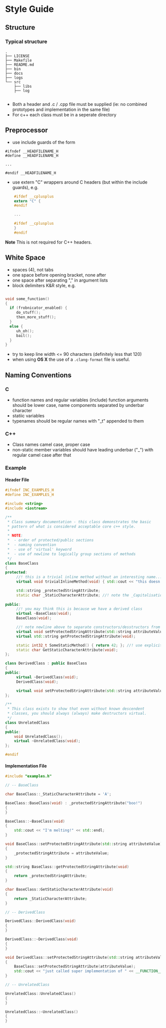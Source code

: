 # Style Guide

## Structure

### Typical structure

```
.
├── LICENSE
├── Makefile
├── README.md
├── bin
├── docs
├── logs
└── src
    ├── libs
    ├── log


```
* Both a header and .c / .cpp file must be supplied (ie: no combined prototypes and implementation in the same file)
* For c++ each class must be in a seperate directory

## Preprocessor
* use include guards of the form 
```
#ifndef __HEADFILENAME_H
#define __HEADFILENAME_H

...

#endif __HEADFILENAME_H
```

* use extern "C" wrappers around C headers (but within the include guards), e.g.
```C
	#ifdef __cplusplus
	extern "C" {
	#endif

	...

	#ifdef __cplusplus
	}
	#endif
```
**Note** This is not required for C++ headers.



## White Space
* spaces (4), not tabs
* one space before opening bracket, none after
* one space after separating "," in argument lists
* block delimiters K&R style, e.g.
```C

void some_function()
{
  if (frobnicator_enabled) {
  	 do_stuff();
	 then_more_stuff();
  }
  else {
  	 uh_oh();
	 bail();
  }
}
```
  
* try to keep line width <= 90 characters (definitely less that 120)
* when using **OS X** the use of a ```.clang-format``` file is useful.


## Naming Conventions
### C
* function names and regular variables (include) function arguments should be lower case, name components separated by underbar character
* statiic variables
* typenames should be regular names with "_t" appended to them

### C++
* Class names camel case, proper case
* non-static member variables should have leading underbar ("_") with regular camel case after that

### Example
#### Header File
```C++
#ifndef INC_EXAMPLES_H
#define INC_EXAMPLES_H

#include <string>
#include <iostream>

/**
 * Class summary documentation - this class demonstrates the basic
 * pattern of what is considered acceptable core c++ style.
 *
 * NOTE:
 *  - order of protected/public sections
 *  - naming convention
 *  - use of 'virtual' keyword
 *  - use of newline to logically group sections of methods
 */
class BaseClass
{
protected:
	 //! this is a trivial inline method without an interesting name...note the inline doxygen comment style
	 virtual void trivialInlineMethod(void) { std::cout << "this doesn't do much" << std::endl; };

	 std::string _protectedStringAttribute;
	 static char _StaticCharacterAttribute; //! note the _CapitalisationOfTheName
	 
public:
	 //! you may think this is because we have a derived class
	 virtual ~BaseClass(void);
	 BaseClass(void);

	 //! note newline above to separate constructors/desstructors from other methods
	 virtual void setProtectedStringAttribute(std::string attributeValue);
	 virtual std::string getProtectedStringAttribute(void);

	 static int32_t SomeStaticMethod() { return 42; }; //! use explicit size types
	 static char GetStaticCharacterAttribute(void);
};

class DerivedClass : public BaseClass
{
public:
	 virtual ~DerivedClass(void);
	 DerivedClass(void);

	 virtual void setProtectedStringAttribute(std::string attributeValue);
};

/**
 * This class exists to show that even without known descendent
 * classes, you should always (always) make destructors virtual.
 */
class UnrelatedClass
{
public:
	void UnrelatedClass();
	virtual ~UnrelatedClass(void);
};

#endif
```

#### Implementation File
```C++
#include "examples.h"

// -- BaseClass

char BaseClass::_StaticCharacterAttribute = 'A';

BaseClass::BaseClass(void) : _protectedStringAttribute("boo!")
{
}

BaseClass::~BaseClass(void)
{
	std::cout << "I'm melting!" << std::endl;
}

void BaseClass::setProtectedStringAttribute(std::string attributeValue)
{
	_protectedStringAttribute = attributeValue;
}

std::string BaseClass::getProtectedStringAttribute(void)
{
	return _protectedStringAttribute;
}

char BaseClass::GetStaticCharacterAttribute(void)
{
	return _StaticCharacterAttribute;
}

// -- DerivedClass

DerivedClass::DerivedClass(void)
{
}

DerivedClass::~DerivedClass(void)
{
}

void DerivedClass::setProtectedStringAttribute(std::string attributeValue)
{
	BaseClass::setProtectedStringAttribute(attributeValue);
	std::cout << "just called super implementation of " << __FUNCTION__ << std::endl;
}

// -- UnrelatedClass

UnrelatedClass::UnrelatedClass()
{
}

UnrelatedClass::~UnrelatedClass()
{
}

```